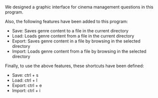 We designed a graphic interface for cinema management questions in this program.

Also, the following features have been added to this program:

- Save: Saves genre content to a file in the current directory
- Load: Loads genre content from a file in the current directory
- Export: Saves genre content in a file by browsing in the selected directory 
- Import: Loads genre content from a file by browsing in the selected directory

Finally, to use the above features, these shortcuts have been defined:

- Save: ctrl + s
- Load: ctrl + l
- Export: ctrl + e
- Import: ctrl + i
